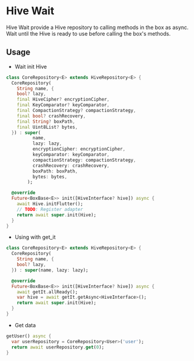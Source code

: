 # Hive Wait

Hive Wait provide a Hive repository to calling methods in the box as async.
Wait until the Hive is ready to use before calling the box's methods.

## Usage

- Wait init Hive
```dart
class CoreRepository<E> extends HiveRepository<E> {
  CoreRepository(
    String name, {
    bool? lazy,
    final HiveCipher? encryptionCipher,
    final KeyComparator? keyComparator,
    final CompactionStrategy? compactionStrategy,
    final bool? crashRecovery,
    final String? boxPath,
    final Uint8List? bytes,
  }) : super(
          name,
          lazy: lazy,
          encryptionCipher: encryptionCipher,
          keyComparator: keyComparator,
          compactionStrategy: compactionStrategy,
          crashRecovery: crashRecovery,
          boxPath: boxPath,
          bytes: bytes,
        );

  @override
  Future<BoxBase<E>> init([HiveInterface? hive]) async {
    await Hive.initFlutter();
    // TODO: Register adapter
    return await super.init(Hive);
  }
}
```

- Using with get_it
```dart
class CoreRepository<E> extends HiveRepository<E> {
  CoreRepository(
    String name, {
    bool? lazy,
  }) : super(name, lazy: lazy);

  @override
  Future<BoxBase<E>> init([HiveInterface? hive]) async {
    await getIt.allReady();
    var hive = await getIt.getAsync<HiveInterface>();
    return await super.init(Hive);
  }
}
```

- Get data
```dart
getUser() async {
  var userRepository = CoreRepository<User>('user');
  return await userRepository.get(0);
}
```
